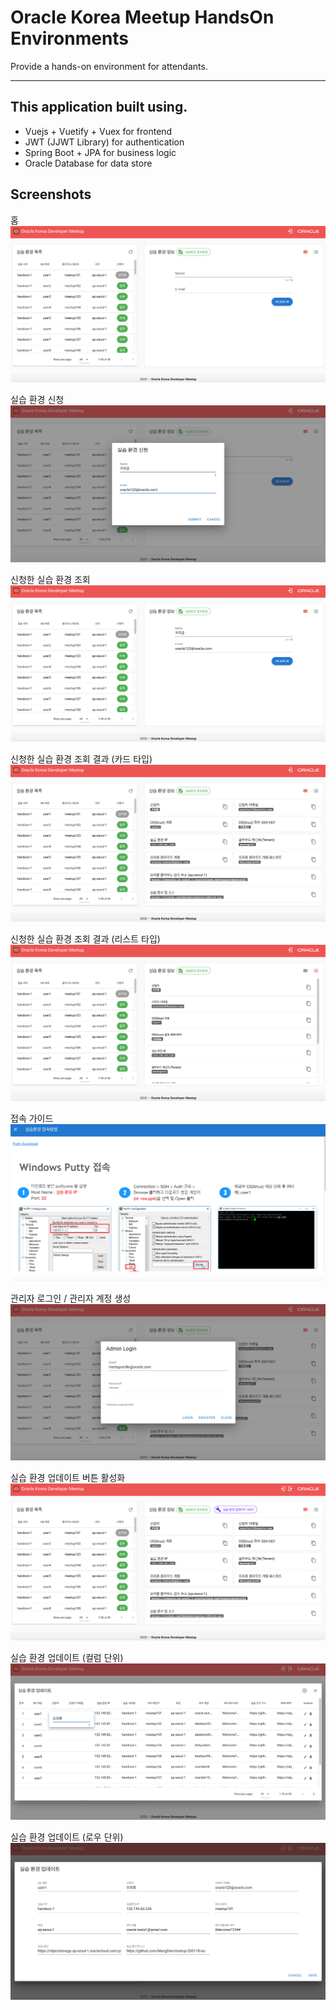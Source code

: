 # Oracle Korea Meetup HandsOn Environments

Provide a hands-on environment for attendants.

---

## This application built using.

- Vuejs + Vuetify + Vuex for frontend
- JWT (JJWT Library) for authentication
- Spring Boot + JPA for business logic
- Oracle Database for data store

## Screenshots

홈
![](images/home.png)

실습 환경 신청
![](images/request_environment.png)

신청한 실습 환경 조회
![](images/search_environment-1.png)

신청한 실습 환경 조회 결과 (카드 타입)
![](images/request_environment-2.png)

신청한 실습 환경 조회 결과 (리스트 타입)
![](images/request_environment-list.png)

접속 가이드
![](images/guides.png)

관리자 로그인 / 관리자 계정 생성
![](images/admin_login.png)

실습 환경 업데이트 버튼 활성화
![](images/env_update_button.png)

실습 환경 업데이트 (컬럼 단위)
![](images/env_column_update.png)

실습 환경 업데이트 (로우 단위)
![](images/env_update_row.png)
